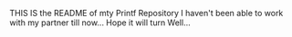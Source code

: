 THIS IS the README of mty Printf Repository
I haven't been able to work with my partner till now... Hope it will turn Well...
